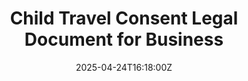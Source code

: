 ---
title: Child Travel Consent Legal Document for Business
linkTitle: Child Travel Consent Legal Document for Business
date: '2025-04-24T16:18:00Z'
weight: 1
description: No content
draft: false
ref: child-travel-consent-legal-document-for-business
---